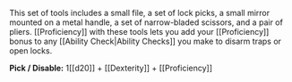 This set of tools includes a small file, a set of lock picks, a small mirror mounted on a metal handle, a set of narrow-bladed scissors, and a pair of pliers. [[Proficiency]] with these tools lets you add your [[Proficiency]] bonus to any [[Ability Check|Ability Checks]] you make to disarm traps or open locks.

**Pick / Disable:** 1[[d20]] + [[Dexterity]] + [[Proficiency]]